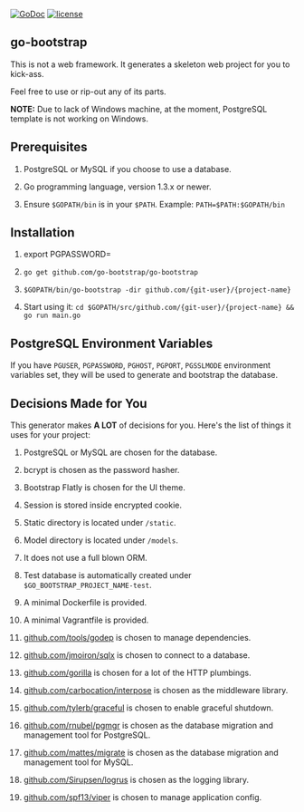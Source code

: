 [![GoDoc](https://godoc.org/github.com/go-bootstrap/go-bootstrap?status.svg)](http://godoc.org/github.com/go-bootstrap/go-bootstrap)
[![license](http://img.shields.io/badge/license-MIT-red.svg?style=flat)](https://raw.githubusercontent.com/go-bootstrap/go-bootstrap/master/LICENSE.md)

## go-bootstrap

This is not a web framework. It generates a skeleton web project for you to kick-ass.

Feel free to use or rip-out any of its parts.

**NOTE:** Due to lack of Windows machine, at the moment, PostgreSQL template is not working on Windows.


## Prerequisites

1. PostgreSQL or MySQL if you choose to use a database.

2. Go programming language, version 1.3.x or newer.

3. Ensure `$GOPATH/bin` is in your `$PATH`. Example: `PATH=$PATH:$GOPATH/bin`

## Installation

1. export PGPASSWORD=<pgpassword for current user>

2. `go get github.com/go-bootstrap/go-bootstrap`

3. `$GOPATH/bin/go-bootstrap -dir github.com/{git-user}/{project-name}`

4. Start using it: `cd $GOPATH/src/github.com/{git-user}/{project-name} && go run main.go`


## PostgreSQL Environment Variables

If you have `PGUSER`, `PGPASSWORD`, `PGHOST`, `PGPORT`, `PGSSLMODE` environment variables set,
they will be used to generate and bootstrap the database.


## Decisions Made for You

This generator makes **A LOT** of decisions for you. Here's the list of things it uses for your project:

1. PostgreSQL or MySQL are chosen for the database.

2. bcrypt is chosen as the password hasher.

3. Bootstrap Flatly is chosen for the UI theme.

4. Session is stored inside encrypted cookie.

5. Static directory is located under `/static`.

6. Model directory is located under `/models`.

7. It does not use a full blown ORM.

8. Test database is automatically created under `$GO_BOOTSTRAP_PROJECT_NAME-test`.

9. A minimal Dockerfile is provided.

10. A minimal Vagrantfile is provided.

11. [github.com/tools/godep](https://github.com/tools/godep) is chosen to manage dependencies.

12. [github.com/jmoiron/sqlx](https://github.com/jmoiron/sqlx) is chosen to connect to a database.

13. [github.com/gorilla](https://github.com/gorilla) is chosen for a lot of the HTTP plumbings.

14. [github.com/carbocation/interpose](https://github.com/carbocation/interpose) is chosen as the middleware library.

15. [github.com/tylerb/graceful](https://github.com/tylerb/graceful) is chosen to enable graceful shutdown.

16. [github.com/rnubel/pgmgr](https://github.com/rnubel/pgmgr) is chosen as the database migration and management tool for PostgreSQL.

17. [github.com/mattes/migrate](https://github.com/mattes/migrate) is chosen as the database migration and management tool for MySQL.

18. [github.com/Sirupsen/logrus](https://github.com/Sirupsen/logrus) is chosen as the logging library.

19. [github.com/spf13/viper](https://github.com/spf13/viper) is chosen to manage application config.
